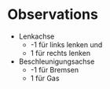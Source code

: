 # Observations

- Lenkachse 
  - -1 für links lenken und 
  - 1 für rechts lenken
- Beschleunigungsachse
  - -1 für Bremsen
  - 1 für Gas